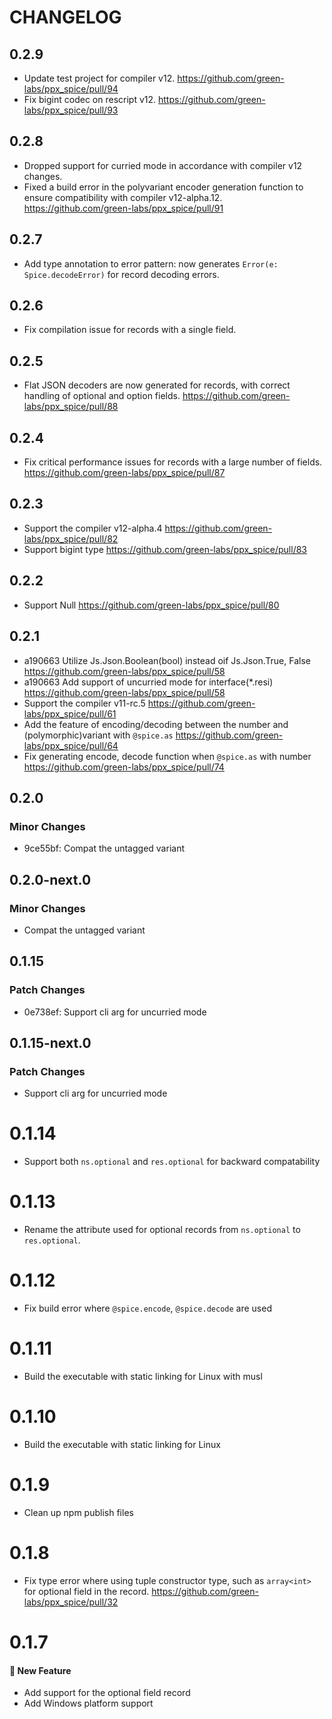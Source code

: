 # CHANGELOG

## 0.2.9

- Update test project for compiler v12. https://github.com/green-labs/ppx_spice/pull/94
- Fix bigint codec on rescript v12. https://github.com/green-labs/ppx_spice/pull/93

## 0.2.8

- Dropped support for curried mode in accordance with compiler v12 changes.
- Fixed a build error in the polyvariant encoder generation function to ensure compatibility with compiler v12-alpha.12. https://github.com/green-labs/ppx_spice/pull/91

## 0.2.7

- Add type annotation to error pattern: now generates `Error(e: Spice.decodeError)` for record decoding errors.

## 0.2.6

- Fix compilation issue for records with a single field.

## 0.2.5

- Flat JSON decoders are now generated for records, with correct handling of optional and option fields. https://github.com/green-labs/ppx_spice/pull/88

## 0.2.4

- Fix critical performance issues for records with a large number of fields. https://github.com/green-labs/ppx_spice/pull/87

## 0.2.3

- Support the compiler v12-alpha.4 https://github.com/green-labs/ppx_spice/pull/82
- Support bigint type https://github.com/green-labs/ppx_spice/pull/83

## 0.2.2

- Support Null https://github.com/green-labs/ppx_spice/pull/80

## 0.2.1

- a190663 Utilize Js.Json.Boolean(bool) instead oif Js.Json.True, False https://github.com/green-labs/ppx_spice/pull/58
- a190663 Add support of uncurried mode for interface(*.resi) https://github.com/green-labs/ppx_spice/pull/58
- Support the compiler v11-rc.5 https://github.com/green-labs/ppx_spice/pull/61
- Add the feature of encoding/decoding between the number and (polymorphic)variant with `@spice.as` https://github.com/green-labs/ppx_spice/pull/64
- Fix generating encode, decode function when `@spice.as` with number https://github.com/green-labs/ppx_spice/pull/74

## 0.2.0

### Minor Changes

- 9ce55bf: Compat the untagged variant

## 0.2.0-next.0

### Minor Changes

- Compat the untagged variant

## 0.1.15

### Patch Changes

- 0e738ef: Support cli arg for uncurried mode

## 0.1.15-next.0

### Patch Changes

- Support cli arg for uncurried mode

# 0.1.14

- Support both `ns.optional` and `res.optional` for backward compatability

# 0.1.13

- Rename the attribute used for optional records from `ns.optional` to `res.optional`.

# 0.1.12

- Fix build error where `@spice.encode`, `@spice.decode` are used

# 0.1.11

- Build the executable with static linking for Linux with musl

# 0.1.10

- Build the executable with static linking for Linux

# 0.1.9

- Clean up npm publish files

# 0.1.8

- Fix type error where using tuple constructor type, such as `array<int>` for optional field in the record. https://github.com/green-labs/ppx_spice/pull/32

# 0.1.7

#### :rocket: New Feature

- Add support for the optional field record
- Add Windows platform support
